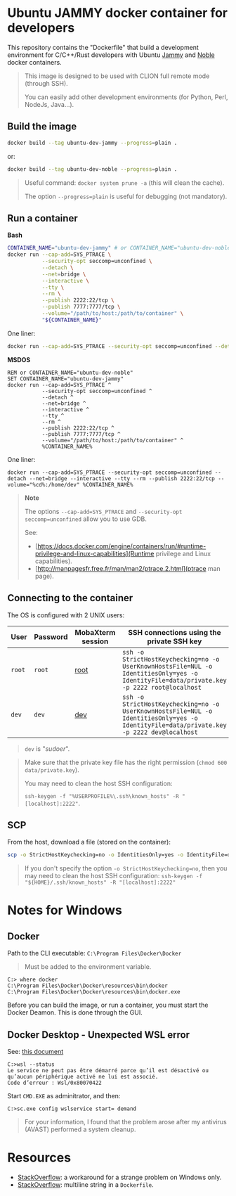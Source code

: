 # Ubuntu JAMMY docker container for developers

This repository contains the "Dockerfile" that build a development environment for C/C++/Rust developers with Ubuntu [Jammy](jammy/Dockerfile) and [Noble](noble/Dockerfile) docker containers.

> This image is designed to be used with CLION full remote mode (through SSH).
>
> You can easily add other development environments (for Python, Perl, NodeJs, Java...).

## Build the image

```bash
docker build --tag ubuntu-dev-jammy --progress=plain .
```

or:

```bash
docker build --tag ubuntu-dev-noble --progress=plain .
```

> Useful command: `docker system prune -a` (this will clean the cache).
>
> The option `--progress=plain` is useful for debugging (not mandatory).

## Run a container

**Bash**

```bash
CONTAINER_NAME="ubuntu-dev-jammy" # or CONTAINER_NAME="ubuntu-dev-noble"
docker run --cap-add=SYS_PTRACE \
           --security-opt seccomp=unconfined \
           --detach \
           --net=bridge \
           --interactive \
           --tty \
           --rm \
           --publish 2222:22/tcp \
           --publish 7777:7777/tcp \
           --volume="/path/to/host:/path/to/container" \
           "${CONTAINER_NAME}"
```

One liner:

```bash
docker run --cap-add=SYS_PTRACE --security-opt seccomp=unconfined --detach --net=bridge --interactive --tty --rm --publish 2222:22/tcp --volume="$(pwd):/home/dev" "${CONTAINER_NAME}"
```


**MSDOS**

```
REM or CONTAINER_NAME="ubuntu-dev-noble"
SET CONTAINER_NAME="ubuntu-dev-jammy"
docker run --cap-add=SYS_PTRACE ^
           --security-opt seccomp=unconfined ^
           --detach ^
           --net=bridge ^
           --interactive ^
           --tty ^
           --rm ^
           --publish 2222:22/tcp ^
           --publish 7777:7777/tcp ^
           --volume="/path/to/host:/path/to/container" ^
           %CONTAINER_NAME%
```

One liner:

```
docker run --cap-add=SYS_PTRACE --security-opt seccomp=unconfined --detach --net=bridge --interactive --tty --rm --publish 2222:22/tcp --volume="%cd%:/home/dev" %CONTAINER_NAME%
```

> **Note**
>
> The options `--cap-add=SYS_PTRACE` and `--security-opt seccomp=unconfined` allow you to use GDB.
>
> See:
> * [https://docs.docker.com/engine/containers/run/#runtime-privilege-and-linux-capabilities](Runtime privilege and Linux capabilities).
> * [http://manpagesfr.free.fr/man/man2/ptrace.2.html](ptrace man page).

## Connecting to the container

The OS is configured with 2 UNIX users:

| **User**           | **Password**       | **MobaXterm session**                     | **SSH connections using the private SSH key**                                                                                             | **SSH connection using password**                                                                        |
|--------------------|--------------------|-------------------------------------------|-------------------------------------------------------------------------------------------------------------------------------------------|----------------------------------------------------------------------------------------------------------|
| `root`             | `root`             | [root](data/ContainerUbuntuSamyRoot.moba) | `ssh -o StrictHostKeychecking=no -o UserKnownHostsFile=NUL -o IdentitiesOnly=yes -o IdentityFile=data/private.key -p 2222 root@localhost` | `ssh -o UserKnownHostsFile=NUL -o StrictHostKeychecking=no -o IdentitiesOnly=yes -p 2222 root@localhost` |
| `dev`              | `dev`              | [dev](data/ContainerUbuntuSamyDev.moba)   | `ssh -o StrictHostKeychecking=no -o UserKnownHostsFile=NUL -o IdentitiesOnly=yes -o IdentityFile=data/private.key -p 2222 dev@localhost`  | `ssh -o UserKnownHostsFile=NUL -o StrictHostKeychecking=no -o IdentitiesOnly=yes -p 2222 dev@localhost`  |

> `dev` is "_sudoer_".

> Make sure that the private key file has the right permission (`chmod 600 data/private.key`).
>
> You may need to clean the host SSH configuration:
>
> `ssh-keygen -f "%USERPROFILE%\.ssh\known_hosts" -R "[localhost]:2222"`.

## SCP 

From the host, download a file (stored on the container):

```bash
scp -o StrictHostKeychecking=no -o IdentitiesOnly=yes -o IdentityFile=data/private.key -P 2222 dev@localhost:/tmp/sftp-example-download.dump /tmp/
```

> If you don't specify the option `-o StrictHostKeychecking=no`, then you may need to clean the host SSH configuration: `ssh-keygen -f "${HOME}/.ssh/known_hosts" -R "[localhost]:2222"`

# Notes for Windows

## Docker

Path to the CLI executable: `C:\Program Files\Docker\Docker`

> Must be added to the environment variable.

```
C:> where docker
C:\Program Files\Docker\Docker\resources\bin\docker
C:\Program Files\Docker\Docker\resources\bin\docker.exe
```

Before you can build the image, or run a container, you must start the Docker Deamon. This is done through the GUI.

## Docker Desktop - Unexpected WSL error

See: [this document](https://github.com/microsoft/WSL/issues/11273)

```
C:>wsl --status
Le service ne peut pas être démarré parce qu’il est désactivé ou qu’aucun périphérique activé ne lui est associé.
Code d’erreur : Wsl/0x80070422
```

Start `CMD.EXE` as adminitrator, and then:

```
C:>sc.exe config wslservice start= demand
```

> For your information, I found that the problem arose after my antivirus (AVAST) performed a system cleanup.

# Resources

* [StackOverflow](https://stackoverflow.com/questions/75675823/docker-build-script-to-execute-does-not-exist-but-it-actually-exists-works): a workaround for a strange problem on Windows only.
* [StackOverflow](https://stackoverflow.com/questions/54397706/how-to-output-a-multiline-string-in-dockerfile-with-a-single-command): multiline string in a `Dockerfile`.
